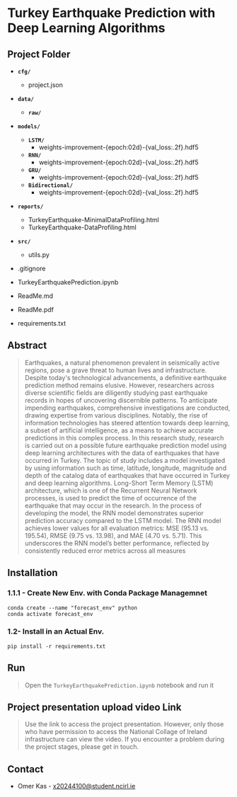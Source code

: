 # Turkey Earthquake Prediction with Deep Learning Algorithms
## Project Folder
- **`cfg/`**
    - project.json
- **`data/`**
    - **`raw/`**
- **`models/`**
    - **`LSTM/`**
        - weights-improvement-{epoch:02d}-{val_loss:.2f}.hdf5
    - **`RNN/`**
        - weights-improvement-{epoch:02d}-{val_loss:.2f}.hdf5
    - **`GRU/`**
        - weights-improvement-{epoch:02d}-{val_loss:.2f}.hdf5
    - **`Bidirectional/`**
        - weights-improvement-{epoch:02d}-{val_loss:.2f}.hdf5
- **`reports/`**
    - TurkeyEarthquake-MinimalDataProfiling.html
    - TurkeyEarthquake-DataProfiling.html

- **`src/`**
    - utils.py
- .gitignore
- TurkeyEarthquakePrediction.ipynb
- ReadMe.md
- ReadMe.pdf
- requirements.txt  

## Abstract
> Earthquakes, a natural phenomenon prevalent in seismically active regions, pose a grave threat to human lives and infrastructure. Despite today's technological advancements, a definitive earthquake prediction method remains elusive. However, researchers across diverse scientific fields are diligently studying past earthquake records in hopes of uncovering discernible patterns. To anticipate impending earthquakes, comprehensive investigations are conducted, drawing expertise from various disciplines. Notably, the rise of information technologies has steered attention towards deep learning, a subset of artificial intelligence, as a means to achieve accurate predictions in this complex process. In this research study, research is carried out on a possible future earthquake prediction model using deep learning architectures with the data of earthquakes that have occurred in Turkey. The topic of study includes a model investigated by using information such as time, latitude, longitude, magnitude and depth of the catalog data of earthquakes that have occurred in Turkey and deep learning algorithms. Long-Short Term Memory (LSTM) architecture, which is one of the Recurrent Neural Network processes, is used to predict the time of occurrence of the earthquake that may occur in the research. In the process of developing the model, the RNN model demonstrates superior prediction accuracy compared to the LSTM model. The RNN model achieves lower values for all evaluation metrics: MSE (95.13 vs. 195.54), RMSE (9.75 vs. 13.98), and MAE (4.70 vs. 5.71). This underscores the RNN model’s better performance, reflected by consistently reduced error metrics across all measures

## Installation
### 1.1.1 - Create New Env. with Conda Package Managemnet
```
conda create --name "forecast_env" python
conda activate forecast_env
```    

### 1.2- Install in an Actual Env.
```
pip install -r requirements.txt
```

## Run
> Open the `TurkeyEarthquakePrediction.ipynb` notebook and run it

## Project presentation upload video Link

> Use the link to access the project presentation. However, only those who have permission to access the National Collage of Ireland infrastructure can view the video. If you encounter a problem during the project stages, please get in touch.

## Contact
- Omer Kas - x20244100@student.ncirl.ie